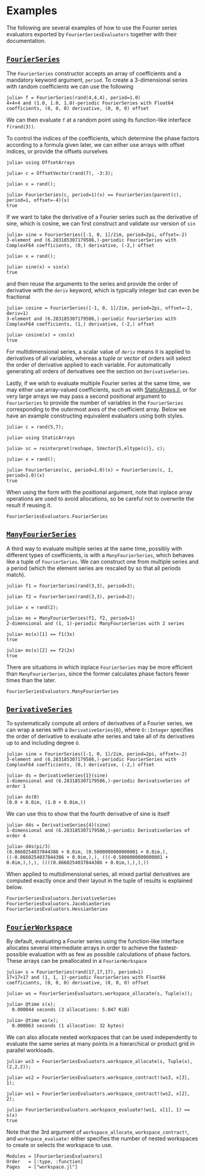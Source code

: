 # Examples

The following are several examples of how to use the Fourier series evaluators
exported by `FourierSeriesEvaluators` together with their documentation.

## [`FourierSeries`](@ref)

The `FourierSeries` constructor accepts an array of coefficients and a mandatory
keyword argument, `period`. To create a 3-dimensional series with random
coefficients we can use the following
```
julia> f = FourierSeries(rand(4,4,4), period=1.0)
4×4×4 and (1.0, 1.0, 1.0)-periodic FourierSeries with Float64 coefficients, (0, 0, 0) derivative, (0, 0, 0) offset
```
We can then evaluate `f` at a random point using its function-like interface
`f(rand(3))`.

To control the indices of the coefficients, which determine the phase factors
according to a formula given later, we can either use arrays with offset
indices, or provide the offsets ourselves
```
julia> using OffsetArrays

julia> c = OffsetVector(rand(7), -3:3);

julia> x = rand();

julia> FourierSeries(c, period=1)(x) == FourierSeries(parent(c), period=1, offset=-4)(x)
true
```

If we want to take the derivative of a Fourier series such as the derivative of
sine, which is cosine, we can first construct and validate our version of `sin`
```
julia> sine = FourierSeries([-1, 0, 1]/2im, period=2pi, offset=-2)
3-element and (6.283185307179586,)-periodic FourierSeries with ComplexF64 coefficients, (0,) derivative, (-2,) offset

julia> x = rand();

julia> sine(x) ≈ sin(x)
true
```
and then reuse the arguments to the series and provide the order of derivative
with the `deriv` keyword, which is typically integer but can even be fractional
```
julia> cosine = FourierSeries([-1, 0, 1]/2im, period=2pi, offset=-2, deriv=1)
3-element and (6.283185307179586,)-periodic FourierSeries with ComplexF64 coefficients, (1,) derivative, (-2,) offset

julia> cosine(x) ≈ cos(x)
true
```
For multidimensional series, a scalar value of `deriv` means it is applied to
derivatives of all variables, whereas a tuple or vector of orders will
select the order of derivative applied to each variable. For automatically
generating all orders of derivatives see the section on `DerivativeSeries`.


Lastly, if we wish to evaluate multiple Fourier series at the same time, we may
either use array-valued coefficients, such as with
[StaticArrays.jl](https://github.com/JuliaArrays/StaticArrays.jl), or for very
large arrays we may pass a second positional argument to `FourierSeries` to
provide the number of variables in the `FourierSeries` corresponding to the
outermost axes of the coefficient array. Below we have an example constructing
equivalent evaluators using both styles.
```
julia> c = rand(5,7);

julia> using StaticArrays

julia> sc = reinterpret(reshape, SVector{5,eltype(c)}, c);

julia> x = rand();

julia> FourierSeries(sc, period=1.0)(x) ≈ FourierSeries(c, 1, period=1.0)(x)
true
```
When using the form with the positional argument, note that inplace array
operations are used to avoid allocations, so be careful not to overwrite the
result if reusing it.

```@docs
FourierSeriesEvaluators.FourierSeries
```

## [`ManyFourierSeries`](@ref)

A third way to evaluate multiple series at the same time, possibly with
different types of coefficients, is with a `ManyFourierSeries`, which behaves
like a tuple of `FourierSeries`. We can construct one from multiple series and a
period (which the element series are rescaled by so that all periods match).
```
julia> f1 = FourierSeries(rand(3,3), period=3);

julia> f2 = FourierSeries(rand(3,3), period=2);

julia> x = rand(2);

julia> ms = ManyFourierSeries(f1, f2, period=1)
2-dimensional and (1, 1)-periodic ManyFourierSeries with 2 series

julia> ms(x)[1] == f1(3x)
true

julia> ms(x)[2] == f2(2x)
true
```
There are situations in which inplace `FourierSeries` may be more efficient than
`ManyFourierSeries`, since the former calculates phase factors fewer times than
the later. 

```@docs
FourierSeriesEvaluators.ManyFourierSeries
```

## [`DerivativeSeries`](@ref)

To systematically compute all orders of derivatives of a Fourier series, we can
wrap a series with a `DerivativeSeries{O}`, where `O::Integer` specifies the
order of derivative to evaluate athe series and take all of its derivatives up
to and including degree `O`.
```
julia> sine = FourierSeries([-1, 0, 1]/2im, period=2pi, offset=-2)
3-element and (6.283185307179586,)-periodic FourierSeries with ComplexF64 coefficients, (0,) derivative, (-2,) offset

julia> ds = DerivativeSeries{1}(sine)
1-dimensional and (6.283185307179586,)-periodic DerivativeSeries of order 1

julia> ds(0)
(0.0 + 0.0im, (1.0 + 0.0im,))
```
We can use this to show that the fourth derivative of sine is itself
```
julia> d4s = DerivativeSeries{4}(sine)
1-dimensional and (6.283185307179586,)-periodic DerivativeSeries of order 4

julia> d4s(pi/3)
(0.8660254037844386 + 0.0im, (0.5000000000000001 + 0.0im,), ((-0.8660254037844386 + 0.0im,),), (((-0.5000000000000001 + 0.0im,),),), ((((0.8660254037844386 + 0.0im,),),),))
```
When applied to multidimensional series, all mixed partial derivatives are
computed exactly once and their layout in the tuple of results is explained
below.

```@docs
FourierSeriesEvaluators.DerivativeSeries
FourierSeriesEvaluators.JacobianSeries
FourierSeriesEvaluators.HessianSeries
```

## [`FourierWorkspace`](@ref)

By default, evaluating a Fourier series using the function-like interface
allocates several intermediate arrays in order to achieve the fastest-possible
evaluation with as few as possible calculations of phase factors. These arrays
can be preallocated in a `FourierWorkspace`
```
julia> s = FourierSeries(rand(17,17,17), period=1)
17×17×17 and (1, 1, 1)-periodic FourierSeries with Float64 coefficients, (0, 0, 0) derivative, (0, 0, 0) offset

julia> ws = FourierSeriesEvaluators.workspace_allocate(s, Tuple(x));

julia> @time s(x);
  0.000044 seconds (3 allocations: 5.047 KiB)

julia> @time ws(x);
  0.000063 seconds (1 allocation: 32 bytes)
```
We can also allocate nested workspaces that can be used independently to
evaluate the same series at many points in a hierarchical or product grid in
parallel workloads.
```
julia> ws3 = FourierSeriesEvaluators.workspace_allocate(s, Tuple(x), (2,2,2));

julia> ws2 = FourierSeriesEvaluators.workspace_contract!(ws3, x[3], 1);

julia> ws1 = FourierSeriesEvaluators.workspace_contract!(ws2, x[2], 2);

julia> FourierSeriesEvaluators.workspace_evaluate!(ws1, x[1], 1) == s(x)
true
```
Note that the 3rd argument of `workspace_allocate`, `workspace_contract!`, and
`workspace_evaluate!` either specifies the number of nested workspaces to create
or selects the workspace to use.

```@autodocs
Modules = [FourierSeriesEvaluators]
Order   = [:type, :function]
Pages   = ["workspace.jl"]
```